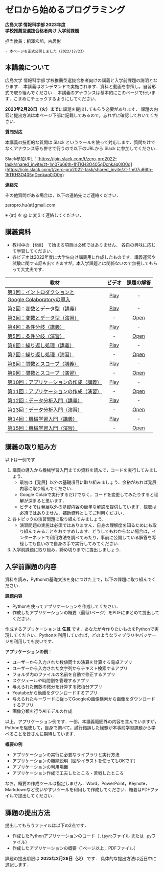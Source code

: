 # ゼロから始めるプログラミング

**広島大学 情報科学部 2023年度**<br>
**学校推薦型選抜合格者向け 入学前課題**

担当教員：相澤宏旭，古居彬

````{card} お知らせ
- 本ページを正式公開しました（2022/12/23）

````

## 本講義について

広島大学 情報科学部 学校推薦型選抜合格者向けの講義と入学前課題の説明となります．
本講義はオンデマンドで実施されます．資料と動画を参照し，自習形式で取り組んでください．
本講義のアナウンスは基本的にこのページで行います．こまめにチェックするようにしてください．

**2023年2月28日（火）まで**に課題を提出してもらう必要があります．
課題の内容と提出方法は本ページ下部に記載してあるので，忘れずに確認しておいてください．

**質問対応**

本講義の技術的な質問は Slack というツールを使って対応します．質問だけでなくアナウンス等も併せて行うので以下のURLから Slack に参加してください．

Slack参加URL：[https://join.slack.com/t/zero-pro2022-task/shared_invite/zt-1m07u66th-1hTKH3O405qDcnkaq0lO0g](https://join.slack.com/t/zero-pro2022-task/shared_invite/zt-1m07u66th-1hTKH3O405qDcnkaq0lO0g)

**連絡先**

その他質問がある場合は，以下の連絡先にご連絡ください．

zeropro.hu{at}gmail.com

※ {at} を @ に変えて連絡してください．

## 講義資料

- 教材中の `【発展】 `で始まる項目は必修ではありません． 各自の興味に応じて学習してください．
- 各ビデオは2022年度に大学生向け講義用に作成したものです．講義運営や試験に関する話も出てきますが，本入学課題とは関係ないので無視してもらって大丈夫です．

| 教材 | ビデオ | 課題の解答 |
| ---- | :----: | :----: | 
| [第1回：イントロダクションと<br>Google Colaboratoryの導入](docs/01/introduction_and_setup.ipynb) | [Play](https://youtu.be/W1o96UDOYlo) | - |
| [第2回：変数とデータ型（講義）](docs/02/variables_and_data_types.ipynb) | [Play](https://youtu.be/ZukKRAw6RKU) | - | 
| [第3回：変数とデータ型（演習）](docs/03/exercise_variables_and_data_types.ipynb)  | - | [Open](docs/03_ans/answer_variables_and_data_types.ipynb) |
| [第4回：条件分岐（講義）](docs/04/conditional_branch.ipynb) | [Play](https://youtu.be/aD1yp9Iskpc) | - |
| [第5回：条件分岐（演習）](docs/05/exercise_conditional_branch.ipynb) | - | [Open](docs/05_ans/answer_conditional_branch.ipynb) |
| [第6回：繰り返し処理（講義）](docs/06/loops.ipynb) | [Play](https://youtu.be/LTL8kOAcHA0) | - |
| [第7回：繰り返し処理（演習）](docs/07/exercise_loops.ipynb)  | - | [Open](docs/07_ans/answer_loops.ipynb) | 
| [第8回：関数とスコープ（講義）](docs/08/functions_and_scope.ipynb) | [Play](https://youtu.be/n3Hb8-UYeCk) | - | 
| [第9回：関数とスコープ（演習）](docs/09/exercise_functions_and_scope.ipynb) | - | [Open](docs/09_ans/answer_functions_and_scope.ipynb) | 
| [第10回：アプリケーションの作成（講義）](docs/10/application.ipynb) | [Play](https://youtu.be/g3pk3JMZSC8) | - | 
| [第11回：アプリケーションの作成（演習）](docs/11/exercise_application.ipynb)  | - | [Open](docs/11_ans/answer_application.ipynb) | 
| [第12回：データ分析入門（講義）](docs/12/introduction_to_data_analysis.ipynb) | [Play](https://youtu.be/b1-KNv6uHoc) | - | 
| [第13回：データ分析入門（演習）](docs/13/exercise_introduction_to_data_analysis.ipynb)  | - | [Open](docs/13_ans/answer_introduction_to_data_analysis.ipynb) | 
| [第14回：機械学習入門（講義）](docs/14/introduction_to_machine_learning.ipynb) | [Play](https://youtu.be/vDJWlDOL4ps) | - |
| [第15回：機械学習入門（演習）](docs/15/exercise_introduction_to_machine_learning.ipynb)  | - | [Open](docs/15_ans/answer_introduction_to_machine_learning.ipynb) |

## 講義の取り組み方

以下は一例です．

1. 講義の導入から機械学習入門までの資料を読んで，コードを実行してみましょう．
    - 最初は【発展】以外の基礎項目に取り組みましょう．余裕があれば発展内容に取り組んでください．
    - Google Colabで実行するだけでなく，コードを変更してみたりすると理解が深まると思います．
    - ビデオでは発展以外の基礎内容の簡単な解説を提供しています．視聴は必須ではありません．補助資料としてご利用ください．
2. 各トピックの演習問題に取り組んでみましょう．
    - 演習問題の実施は必須ではありません．自身の理解度を知るためにも取り組んでみることをおすすめします．どうしてもわからない場合は，インターネットで利用方法を調べてみたり，事前に公開している解答を写径しても良いので自身の手で実行してみてください. 
3. 入学前課題に取り組み，締め切りまでに提出しましょう．

## 入学前課題の内容

資料を読み，Pythonの基礎文法を身につけた上で，以下の課題に取り組んでください．

**課題内容**

- Pythonを使ってアプリケーションを作成してください．
- 作成したアプリケーションの概要（最低1ページ）をPDFにまとめて提出してください．

作成するアプリケーションは **任意** です．あなたが今作りたいものをPythonで実現してください．Pythonを利用していれば，どのようなライブラリやパッケージを利用しても良いです．

**アプリケーションの例**：

- ユーザーから入力された数値同士の演算を計算する電卓アプリ
- ユーザーから入力された文字列からテキスト検索するアプリ
- フォルダ内のファイルの名前を自動で修正するアプリ
- スケジュールや時間割を管理するアプリ
- 与えられた関数の微分を計算する微積分アプリ
- Youtubeから動画をダウンロードするアプリ
- 与えられたキーワードに従ってGoogleの画像検索から画像をダウンロードするアプリ
- 画像分類を行うAIモデルの作成

以上，アプリケーション例です．一部，本講義範囲外の内容を含んでいますが，Pythonを駆使して，自身で調べて，試行錯誤した経験が本事前学習課題から学べることを皆さんに期待しています．

**概要の例**

- アプリケーションの実行に必要なライブラリと実行方法
- アプリケーションの機能説明（図やイラストを使ってもOKです）
- アプリケーションの利用場面
- アプリケーション作成で工夫したところ・苦戦したところ

なお，概要の作成ツールは指定しません．Word，PowerPoint，Keynote，Markdownなど使いやすいツールを利用して作成してください．概要はPDFファイルで提出してください．

## 課題の提出方法

提出してもらうファイルは以下の2点です．

- 作成したPythonアプリケーションのコード（`.ipynb`ファイル または `.py`ファイル）
- 作成したアプリケーションの概要（1ページ以上，PDFファイル）

課題の提出期限は **2023年2月28日（火）** です．
具体的な提出方法は近日中に追記します．